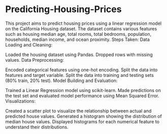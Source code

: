 # Predicting-Housing-Prices
This project aims to predict housing prices using a linear regression model on the California Housing dataset. The dataset contains various features such as housing median age, total rooms, total bedrooms, population, households, median income, and ocean proximity.
Steps Taken:
Data Loading and Cleaning:

Loaded the housing dataset using Pandas.
Dropped rows with missing values.
Data Preprocessing:

Encoded categorical features using one-hot encoding.
Split the data into features and target variable.
Split the data into training and testing sets (80% train, 20% test).
Model Building and Evaluation:

Trained a Linear Regression model using scikit-learn.
Made predictions on the test set and evaluated model performance using Mean Squared Error.
Visualizations:

Created a scatter plot to visualize the relationship between actual and predicted house values.
Generated a histogram showing the distribution of median house values.
Displayed histograms for each numerical feature to understand their distributions.
